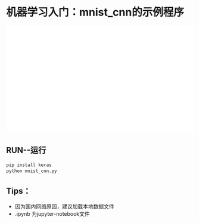 # 机器学习入门：mnist_cnn的示例程序
![right](logo.gif)

## RUN--运行

```shell
pip install keras
python mnist_cnn.py
```

## Tips：
* 因为国内网络原因，建议加载本地数据文件
* .ipynb 为jupyter-notebook文件

